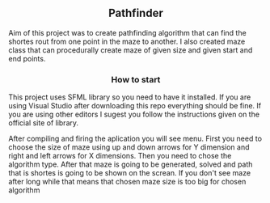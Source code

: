 <h2 style="text-align: center;">Pathfinder</h2>
Aim of this project was to create pathfinding algorithm that can find the shortes rout from one point in the maze to another. I also created maze class that can procedurally create maze of given size and given start and end points.
<h3 style="text-align: center;">How to start</h3>
This project uses SFML library so you need to have it installed. If you are using Visual Studio after downloading this repo everything should be fine. If you are using other editors I sugest you follow the instructions given on the official site of library.

After compiling and firing the aplication you will see menu. First you need to choose the size of maze using up and down arrows for Y dimension and right and left arrows for X dimensions. Then you need to chose the algorithm type. After that maze is going to be generated, solved and path that is shortes is going to be shown on the screan. If you don't see maze after long while that means that chosen maze size is too big for chosen algorithm